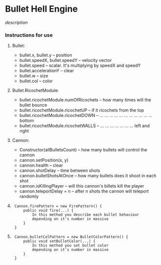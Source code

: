 # Bullet Hell Engine
*description*

### Instructions for use

1) Bullet:
    - bullet.x, bullet.y – position
    - bullet.speedX, bullet.speedY – velocity vector
    - bullet.speed – scalar. It's multiplying by speedX and speedY
    - bullet.accelerationY – clear
    - bullet.w – size
    - bullet.col – color
  
2) Bullet.RicochetModule:
    - bullet.ricochetModule.numOfRicochets – how many times will the bullet bounce
    - bullet.ricochetModule.ricochetUP – if it ricochets from the top
    - bullet.ricochetModule.ricochetDOWN – … … … … … … … … … … … bottom
    - bullet.ricochetModule.ricochetWALLS – … … … … … … … left and right
   
3) Cannon:
    - Constructor(allBulletsCount) – how many bullets will control the cannon
    - cannon.setPosition(x, y)
    - cannon.health – clear
    - cannon.shotDelay – time between shots
    - cannon.bulletShotsAtOnce – how many bullets does it shoot in each shot
    - cannon.isKillingPlayer – will this cannon's billets kill the player
    - cannon.teleportDelay = n – after n shots the cannon will teleport randomly
  
4)
        Cannon.firePattern = new FirePattern() {
            public void fire(...) {
                In this method you describe each bullet behaviour  
                depending on it's number in massive  
            }
        }
    
5)
        Cannon.bulletColPattern = new BulletColorPattern() {
            public void setBulletColor(...) {
                In this method you set bullet color
                depending on it's number in massive
            }
        }
